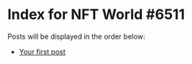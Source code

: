 # Index for NFT World #6511
Posts will be displayed in the order below:

- [Your first post](./001-first.md)

